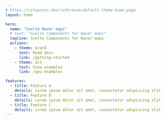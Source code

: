 ```yaml
---
# https://vitepress.dev/reference/default-theme-home-page
layout: home

hero:
  name: "Svelte Naver maps"
  # text: "Svelte Components for Naver maps"
  tagline: Svelte Components for Naver maps
  actions:
    - theme: brand
      text: Read docs
      link: /getting-started
    - theme: alt
      text: View examples
      link: /api-examples

features:
  - title: Feature A
    details: Lorem ipsum dolor sit amet, consectetur adipiscing elit
  - title: Feature B
    details: Lorem ipsum dolor sit amet, consectetur adipiscing elit
  - title: Feature C
    details: Lorem ipsum dolor sit amet, consectetur adipiscing elit
---
```


